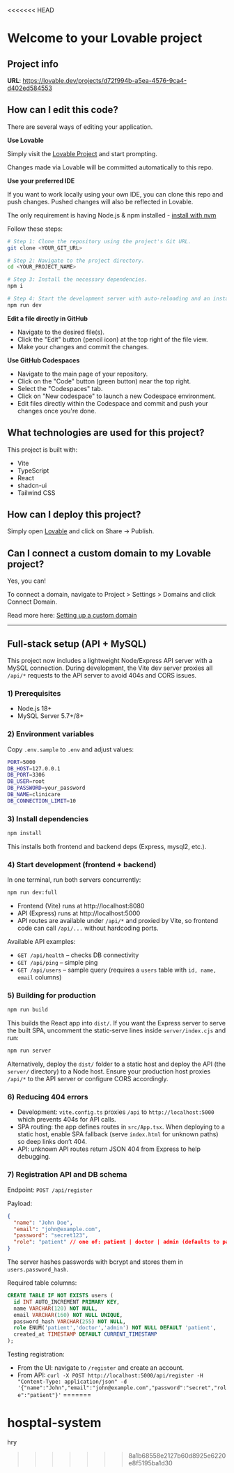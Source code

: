 <<<<<<< HEAD
# Welcome to your Lovable project

## Project info

**URL**: https://lovable.dev/projects/d72f994b-a5ea-4576-9ca4-d402ed584553

## How can I edit this code?

There are several ways of editing your application.

**Use Lovable**

Simply visit the [Lovable Project](https://lovable.dev/projects/d72f994b-a5ea-4576-9ca4-d402ed584553) and start prompting.

Changes made via Lovable will be committed automatically to this repo.

**Use your preferred IDE**

If you want to work locally using your own IDE, you can clone this repo and push changes. Pushed changes will also be reflected in Lovable.

The only requirement is having Node.js & npm installed - [install with nvm](https://github.com/nvm-sh/nvm#installing-and-updating)

Follow these steps:

```sh
# Step 1: Clone the repository using the project's Git URL.
git clone <YOUR_GIT_URL>

# Step 2: Navigate to the project directory.
cd <YOUR_PROJECT_NAME>

# Step 3: Install the necessary dependencies.
npm i

# Step 4: Start the development server with auto-reloading and an instant preview.
npm run dev
```

**Edit a file directly in GitHub**

- Navigate to the desired file(s).
- Click the "Edit" button (pencil icon) at the top right of the file view.
- Make your changes and commit the changes.

**Use GitHub Codespaces**

- Navigate to the main page of your repository.
- Click on the "Code" button (green button) near the top right.
- Select the "Codespaces" tab.
- Click on "New codespace" to launch a new Codespace environment.
- Edit files directly within the Codespace and commit and push your changes once you're done.

## What technologies are used for this project?

This project is built with:

- Vite
- TypeScript
- React
- shadcn-ui
- Tailwind CSS

## How can I deploy this project?

Simply open [Lovable](https://lovable.dev/projects/d72f994b-a5ea-4576-9ca4-d402ed584553) and click on Share -> Publish.

## Can I connect a custom domain to my Lovable project?

Yes, you can!

To connect a domain, navigate to Project > Settings > Domains and click Connect Domain.

Read more here: [Setting up a custom domain](https://docs.lovable.dev/features/custom-domain#custom-domain)

---

## Full‑stack setup (API + MySQL)

This project now includes a lightweight Node/Express API server with a MySQL connection. During development, the Vite dev server proxies all `/api/*` requests to the API server to avoid 404s and CORS issues.

### 1) Prerequisites

- Node.js 18+
- MySQL Server 5.7+/8+

### 2) Environment variables

Copy `.env.sample` to `.env` and adjust values:

```bash
PORT=5000
DB_HOST=127.0.0.1
DB_PORT=3306
DB_USER=root
DB_PASSWORD=your_password
DB_NAME=clinicare
DB_CONNECTION_LIMIT=10
```

### 3) Install dependencies

```sh
npm install
```

This installs both frontend and backend deps (Express, mysql2, etc.).

### 4) Start development (frontend + backend)

In one terminal, run both servers concurrently:

```sh
npm run dev:full
```

- Frontend (Vite) runs at http://localhost:8080
- API (Express) runs at http://localhost:5000
- API routes are available under `/api/*` and proxied by Vite, so frontend code can call `/api/...` without hardcoding ports.

Available API examples:

- `GET /api/health` – checks DB connectivity
- `GET /api/ping` – simple ping
- `GET /api/users` – sample query (requires a `users` table with `id, name, email` columns)

### 5) Building for production

```sh
npm run build
```

This builds the React app into `dist/`. If you want the Express server to serve the built SPA, uncomment the static‑serve lines inside `server/index.cjs` and run:

```sh
npm run server
```

Alternatively, deploy the `dist/` folder to a static host and deploy the API (the `server/` directory) to a Node host. Ensure your production host proxies `/api/*` to the API server or configure CORS accordingly.

### 6) Reducing 404 errors

- Development: `vite.config.ts` proxies `/api` to `http://localhost:5000` which prevents 404s for API calls.
- SPA routing: the app defines routes in `src/App.tsx`. When deploying to a static host, enable SPA fallback (serve `index.html` for unknown paths) so deep links don’t 404.
- API: unknown API routes return JSON 404 from Express to help debugging.

### 7) Registration API and DB schema

Endpoint: `POST /api/register`

Payload:

```json
{
  "name": "John Doe",
  "email": "john@example.com",
  "password": "secret123",
  "role": "patient" // one of: patient | doctor | admin (defaults to patient)
}
```

The server hashes passwords with bcrypt and stores them in `users.password_hash`.

Required table columns:

```sql
CREATE TABLE IF NOT EXISTS users (
  id INT AUTO_INCREMENT PRIMARY KEY,
  name VARCHAR(120) NOT NULL,
  email VARCHAR(160) NOT NULL UNIQUE,
  password_hash VARCHAR(255) NOT NULL,
  role ENUM('patient','doctor','admin') NOT NULL DEFAULT 'patient',
  created_at TIMESTAMP DEFAULT CURRENT_TIMESTAMP
);
```

Testing registration:

- From the UI: navigate to `/register` and create an account.
- From API: `curl -X POST http://localhost:5000/api/register -H "Content-Type: application/json" -d '{"name":"John","email":"john@example.com","password":"secret","role":"patient"}'`
=======
# hosptal-system 
hry
>>>>>>> 8a1b68558e2127b60d8925e6220e8f5195ba1d30

